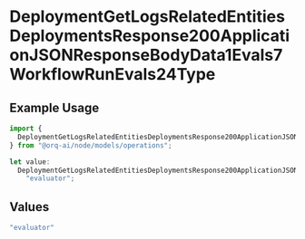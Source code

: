 # DeploymentGetLogsRelatedEntitiesDeploymentsResponse200ApplicationJSONResponseBodyData1Evals7WorkflowRunEvals24Type

## Example Usage

```typescript
import {
  DeploymentGetLogsRelatedEntitiesDeploymentsResponse200ApplicationJSONResponseBodyData1Evals7WorkflowRunEvals24Type,
} from "@orq-ai/node/models/operations";

let value:
  DeploymentGetLogsRelatedEntitiesDeploymentsResponse200ApplicationJSONResponseBodyData1Evals7WorkflowRunEvals24Type =
    "evaluator";
```

## Values

```typescript
"evaluator"
```
